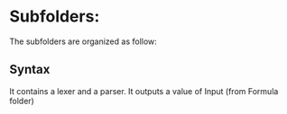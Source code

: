 # Subfolders:
The subfolders are organized as follow:

## Syntax
It contains a lexer and a parser. It outputs a value of Input (from
Formula folder)
